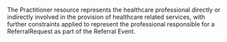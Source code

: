 The Practitioner resource represents the healthcare professional directly or indirectly involved in the provision of healthcare related services, with further constraints applied to represent the professional responsible for a ReferralRequest as part of the Referral Event.